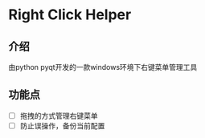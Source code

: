 # Right Click Helper

## 介绍
由python pyqt开发的一款windows环境下右键菜单管理工具

## 功能点
* [ ] 拖拽的方式管理右键菜单
* [ ] 防止误操作，备份当前配置
